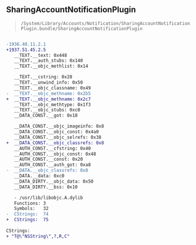 ## SharingAccountNotificationPlugin

> `/System/Library/Accounts/Notification/SharingAccountNotificationPlugin.bundle/SharingAccountNotificationPlugin`

```diff

-1936.40.11.2.1
+1937.51.45.2.5
   __TEXT.__text: 0x448
   __TEXT.__auth_stubs: 0x140
   __TEXT.__objc_methlist: 0x14

   __TEXT.__cstring: 0x28
   __TEXT.__unwind_info: 0x50
   __TEXT.__objc_classname: 0x49
-  __TEXT.__objc_methname: 0x2b5
+  __TEXT.__objc_methname: 0x2c7
   __TEXT.__objc_methtype: 0x1f3
   __TEXT.__objc_stubs: 0xc0
   __DATA_CONST.__got: 0x18

   __DATA_CONST.__objc_imageinfo: 0x8
   __DATA_CONST.__objc_const: 0x4a0
   __DATA_CONST.__objc_selrefs: 0x38
+  __DATA_CONST.__objc_classrefs: 0x8
   __AUTH_CONST.__cfstring: 0x40
   __AUTH_CONST.__objc_const: 0x48
   __AUTH_CONST.__const: 0x20
   __AUTH_CONST.__auth_got: 0xa8
-  __DATA.__objc_classrefs: 0x8
   __DATA.__data: 0xc0
   __DATA_DIRTY.__objc_data: 0x50
   __DATA_DIRTY.__bss: 0x10

   - /usr/lib/libobjc.A.dylib
   Functions: 3
   Symbols:   32
-  CStrings:  74
+  CStrings:  75
 
CStrings:
+ "T@\"NSString\",?,R,C"

```
